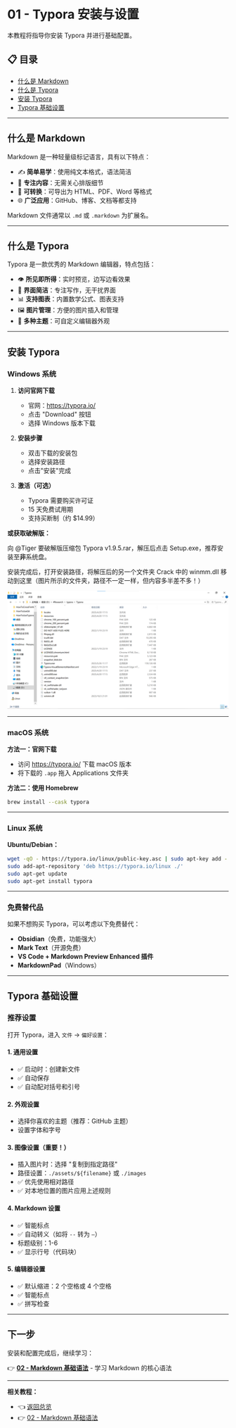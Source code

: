 # 01 - Typora 安装与设置

本教程将指导你安装 Typora 并进行基础配置。

## 📋 目录

- [什么是 Markdown](#什么是-markdown)
- [什么是 Typora](#什么是-typora)
- [安装 Typora](#安装-typora)
- [Typora 基础设置](#typora-基础设置)

---

## 什么是 Markdown

Markdown 是一种轻量级标记语言，具有以下特点：

- ✍️ **简单易学**：使用纯文本格式，语法简洁
- 📝 **专注内容**：无需关心排版细节
- 🔄 **可转换**：可导出为 HTML、PDF、Word 等格式
- 🌐 **广泛应用**：GitHub、博客、文档等都支持

Markdown 文件通常以 `.md` 或 `.markdown` 为扩展名。

---

## 什么是 Typora

Typora 是一款优秀的 Markdown 编辑器，特点包括：

- 👁️ **所见即所得**：实时预览，边写边看效果
- 🎨 **界面简洁**：专注写作，无干扰界面
- 📊 **支持图表**：内置数学公式、图表支持
- 🖼️ **图片管理**：方便的图片插入和管理
- 🎯 **多种主题**：可自定义编辑器外观

---

## 安装 Typora

### Windows 系统

1. **访问官网下载**
   - 官网：https://typora.io/
   - 点击 "Download" 按钮
   - 选择 Windows 版本下载

2. **安装步骤**
   - 双击下载的安装包
   - 选择安装路径
   - 点击"安装"完成

3. **激活（可选）**
   - Typora 需要购买许可证
   - 15 天免费试用期
   - 支持买断制（约 $14.99）

**或获取破解版：**

向 @Tiger 要破解版压缩包 Typora v1.9.5.rar，解压后点击 Setup.exe，推荐安装至**非**系统盘。

安装完成后，打开安装路径，将解压后的另一个文件夹 Crack 中的 winmm.dll 移动到这里（图片所示的文件夹，路径不一定一样，但内容多半差不多！）

![移动到这个位置](请将Crack文件移动到这里.png)

---

### macOS 系统

**方法一：官网下载**
- 访问 https://typora.io/ 下载 macOS 版本
- 将下载的 `.app` 拖入 Applications 文件夹

**方法二：使用 Homebrew**
```bash
brew install --cask typora
```

---

### Linux 系统

**Ubuntu/Debian：**
```bash
wget -qO - https://typora.io/linux/public-key.asc | sudo apt-key add -
sudo add-apt-repository 'deb https://typora.io/linux ./'
sudo apt-get update
sudo apt-get install typora
```

---

### 免费替代品

如果不想购买 Typora，可以考虑以下免费替代：
- **Obsidian**（免费，功能强大）
- **Mark Text**（开源免费）
- **VS Code + Markdown Preview Enhanced 插件**
- **MarkdownPad**（Windows）

---

## Typora 基础设置

### 推荐设置

打开 Typora，进入 `文件` -> `偏好设置`：

#### 1. 通用设置
- ✅ 启动时：创建新文件
- ✅ 自动保存
- ✅ 自动配对括号和引号

#### 2. 外观设置
- 选择你喜欢的主题（推荐：GitHub 主题）
- 设置字体和字号

#### 3. 图像设置（重要！）
- 插入图片时：选择 "复制到指定路径"
- 路径设置：`./assets/${filename}` 或 `./images`
- ✅ 优先使用相对路径
- ✅ 对本地位置的图片应用上述规则

#### 4. Markdown 设置
- ✅ 智能标点
- ✅ 自动转义（如将 `--` 转为 `—`）
- 标题级别：1-6
- ✅ 显示行号（代码块）

#### 5. 编辑器设置
- ✅ 默认缩进：2 个空格或 4 个空格
- ✅ 智能标点
- ✅ 拼写检查

---

## 下一步

安装和配置完成后，继续学习：

👉 **[02 - Markdown 基础语法](./02-Markdown基础语法.md)** - 学习 Markdown 的核心语法

---

**相关教程：**
- 👈 [返回总览](./README.md)
- 👉 [02 - Markdown 基础语法](./02-Markdown基础语法.md)

